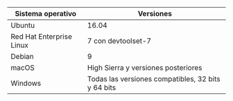 | Sistema operativo | Versiones |  
|------------------|----------|
| Ubuntu  |  16.04 |
| Red Hat Enterprise Linux | 7 con devtoolset-7 |
| Debian  | 9 |
| macOS   | High Sierra y versiones posteriores |
| Windows | Todas las versiones compatibles, 32 bits y 64 bits |